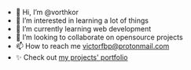- 👋 Hi, I’m @vorthkor
- 👀 I’m interested in learning a lot of things
- 🌱 I’m currently learning web development
- 💞️ I’m looking to collaborate on opensource projects
- 📫 How to reach me victorfbp@protonmail.com
- ✨ Check out [my projects' portfolio](https://vorthkor.github.io/portfolio/)

<!---
vorthkor/vorthkor is a ✨ special ✨ repository because its `README.md` (this file) appears on your GitHub profile.
You can click the Preview link to take a look at your changes.
--->
